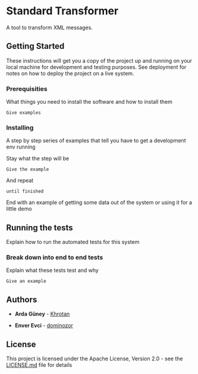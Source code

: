 # Standard Transformer

A tool to transform XML messages.

## Getting Started

These instructions will get you a copy of the project up and running on your local machine for development and testing purposes. See deployment for notes on how to deploy the project on a live system.

### Prerequisities

What things you need to install the software and how to install them

```
Give examples
```

### Installing

A step by step series of examples that tell you have to get a development env running

Stay what the step will be

```
Give the example
```

And repeat

```
until finished
```

End with an example of getting some data out of the system or using it for a little demo

## Running the tests

Explain how to run the automated tests for this system

### Break down into end to end tests

Explain what these tests test and why

```
Give an example
```


## Authors

* **Arda Güney** - [Khrotan](https://github.com/Khrotan)

* **Enver Evci** - [dominozor](https://github.com/dominozor)

## License

This project is licensed under the Apache License, Version 2.0 - see the [LICENSE.md](LICENSE.md) file for details